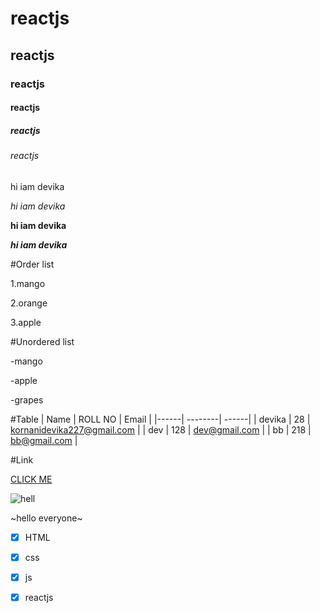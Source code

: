 # reactjs
## reactjs
### reactjs
#### reactjs
##### reactjs
###### reactjs
hi iam devika

*hi iam devika*

**hi iam devika**

***hi iam devika***

#Order list

1.mango

2.orange

3.apple

#Unordered list

-mango

-apple

-grapes

#Table
| Name | ROLL NO | Email |
|------| --------| ------|
| devika | 28 | kornanidevika227@gmail.com |
| dev | 128 | dev@gmail.com |
| bb | 218 | bb@gmail.com |

#Link

[CLICK ME](https://github.com/Gayathri-velicheti/reactjs_nov16)

![hell](https://github.com/Gayathri-velicheti/reactjs_nov16)

~hello everyone~

- [x] HTML

- [x] css

- [x] js

- [x] reactjs

